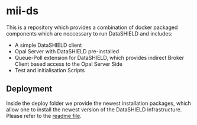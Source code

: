 # mii-ds

This is a repository which provides a combination of docker packaged components which are neccessary to run DataSHIELD and includes:

- A simple DataSHIELD client
- Opal Server with DataSHIELD pre-installed
- Queue-Poll extension for DataSHIELD, which provides indirect Broker Client based access to the Opal Server Side
- Test and initialisation Scripts

## Deployment

Inside the deploy folder we provide the newest installation packages, which allow one to install the newest version of the DataSHIELD infrastructure. Please refer to the [readme file](https://github.com/fnwirth/distributed-analysis_datashield-qp/blob/proposal-rearrange-deploy-folder/deploy/README.md).
